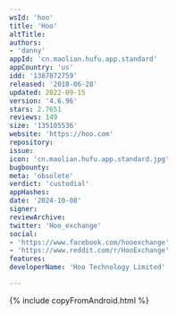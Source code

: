 ```yaml
---
wsId: 'hoo'
title: 'Hoo'
altTitle: 
authors:
- 'danny'
appId: 'cn.maolian.hufu.app.standard'
appCountry: 'us'
idd: '1387872759'
released: '2018-06-28'
updated: 2022-09-15
version: '4.6.96'
stars: 2.7651
reviews: 149
size: '135105536'
website: 'https://hoo.com'
repository: 
issue: 
icon: 'cn.maolian.hufu.app.standard.jpg'
bugbounty: 
meta: 'obsolete'
verdict: 'custodial'
appHashes: 
date: '2024-10-08'
signer: 
reviewArchive: 
twitter: 'Hoo_exchange'
social:
- 'https://www.facebook.com/hooexchange'
- 'https://www.reddit.com/r/HooExchange'
features: 
developerName: 'Hoo Technology Limited'

---
```


{% include copyFromAndroid.html %}
